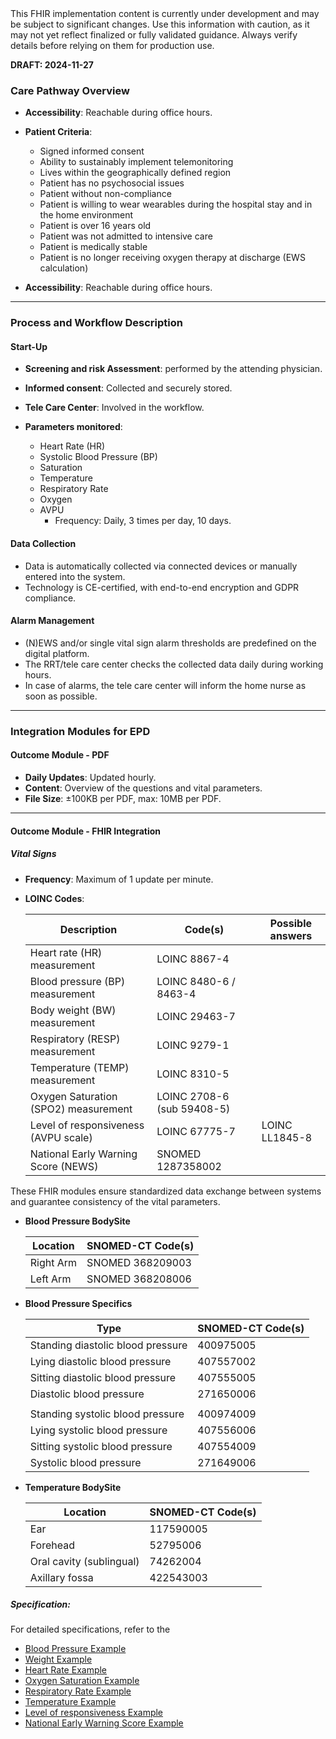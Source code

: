 <div class="stu-note">
This FHIR implementation content is currently under development and may be subject to significant changes. Use this information with caution, as it may not yet reflect finalized or fully validated guidance. Always verify details before relying on them for production use.
</div>

**DRAFT: 2024-11-27**

### Care Pathway Overview

- **Accessibility**: Reachable during office hours.
- **Patient Criteria**:

  - Signed informed consent
  - Ability to sustainably implement telemonitoring
  - Lives within the geographically defined region
  - Patient has no psychosocial issues
  - Patient without non-compliance
  - Patient is willing to wear wearables during the hospital stay and in the home environment
  - Patient is over 16 years old
  - Patient was not admitted to intensive care
  - Patient is medically stable
  - Patient is no longer receiving oxygen therapy at discharge (EWS calculation)

- **Accessibility**: Reachable during office hours.

---

### Process and Workflow Description

#### Start-Up

- **Screening and risk Assessment**: performed by the attending physician.
- **Informed consent**: Collected and securely stored.
- **Tele Care Center**: Involved in the workflow.
- **Parameters monitored**:

  - Heart Rate (HR)
  - Systolic Blood Pressure (BP)
  - Saturation
  - Temperature
  - Respiratory Rate
  - Oxygen
  - AVPU
    - Frequency: Daily, 3 times per day, 10 days.

#### Data Collection

- Data is automatically collected via connected devices or manually entered into the system.
- Technology is CE-certified, with end-to-end encryption and GDPR compliance.

#### Alarm Management

- (N)EWS and/or single vital sign alarm thresholds are predefined on the digital platform.
- The RRT/tele care center checks the collected data daily during working hours.
- In case of alarms, the tele care center will inform the home nurse as soon as possible.

---

### Integration Modules for EPD

#### Outcome Module - PDF

- **Daily Updates**: Updated hourly.
- **Content**: Overview of the questions and vital parameters.
- **File Size**: ±100KB per PDF, max: 10MB per PDF.

---

#### Outcome Module - FHIR Integration

##### Vital Signs

- **Frequency**: Maximum of 1 update per minute.
- **LOINC Codes**:
  <div class="table-md"></div>

  | Description                          | Code(s)                    | Possible answers |
  | ------------------------------------ | -------------------------- | ---------------- |
  | Heart rate (HR) measurement          | LOINC 8867-4               |                  |
  | Blood pressure (BP) measurement      | LOINC 8480-6 / 8463-4      |                  |
  | Body weight (BW) measurement         | LOINC 29463-7              |                  |
  | Respiratory (RESP) measurement       | LOINC 9279-1               |                  |
  | Temperature (TEMP) measurement       | LOINC 8310-5               |                  |
  | Oxygen Saturation (SPO2) measurement | LOINC 2708-6 (sub 59408-5) |                  |
  | Level of responsiveness (AVPU scale) | LOINC 67775-7              | LOINC LL1845-8   |
  | National Early Warning Score (NEWS)  | SNOMED 1287358002          |                  |

These FHIR modules ensure standardized data exchange between systems and guarantee consistency of the vital parameters.

- **Blood Pressure BodySite**
  <div class="table-md"></div>

  | Location  | SNOMED-CT Code(s) |
  | --------- | ----------------- |
  | Right Arm | SNOMED 368209003  |
  | Left Arm  | SNOMED 368208006  |

- **Blood Pressure Specifics**
  <div class="table-md"></div>

  | Type                              | SNOMED-CT Code(s) |
  | --------------------------------- | ----------------- |
  | Standing diastolic blood pressure | 400975005         |
  | Lying diastolic blood pressure    | 407557002         |
  | Sitting diastolic blood pressure  | 407555005         |
  | Diastolic blood pressure          | 271650006         |
  |                                   |                   |
  | Standing systolic blood pressure  | 400974009         |
  | Lying systolic blood pressure     | 407556006         |
  | Sitting systolic blood pressure   | 407554009         |
  | Systolic blood pressure           | 271649006         |

- **Temperature BodySite**
    <div class="table-md"></div>

  | Location                 | SNOMED-CT Code(s) |
  | ------------------------ | ----------------- |
  | Ear                      | 117590005         |
  | Forehead                 | 52795006          |
  | Oral cavity (sublingual) | 74262004          |
  | Axillary fossa           | 422543003         |

##### Specification:

For detailed specifications, refer to the

- [Blood Pressure Example](./Observation-BloodPressureExample.html)
- [Weight Example](./Observation-BodyWeightExample.html)
- [Heart Rate Example](./Observation-HeartRateExample.html)
- [Oxygen Saturation Example](./Observation-OxygenSaturationExample.html)
- [Respiratory Rate Example](./Observation-RespiratoryRateExample.html)
- [Temperature Example](./Observation-BodyTemperatureExample.html)
- [Level of responsiveness Example](./Observation-LevelOfResponsivenessExample.html)
- [National Early Warning Score Example](./Observation-NationalEarlyWarningScoreExample.html)
